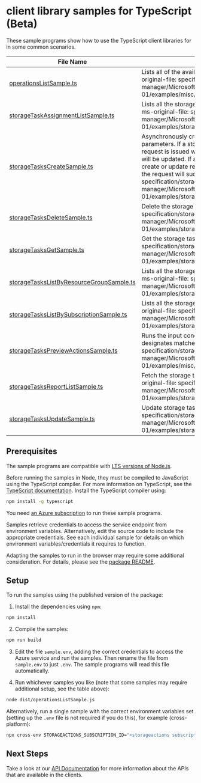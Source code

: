 # client library samples for TypeScript (Beta)

These sample programs show how to use the TypeScript client libraries for in some common scenarios.

| **File Name**                                                                     | **Description**                                                                                                                                                                                                                                                                                                                                                                                                                                                                                                                                               |
| --------------------------------------------------------------------------------- | ------------------------------------------------------------------------------------------------------------------------------------------------------------------------------------------------------------------------------------------------------------------------------------------------------------------------------------------------------------------------------------------------------------------------------------------------------------------------------------------------------------------------------------------------------------- |
| [operationsListSample.ts][operationslistsample]                                   | Lists all of the available Storage Actions Rest API operations. x-ms-original-file: specification/storageactions/resource-manager/Microsoft.StorageActions/stable/2023-01-01/examples/misc/OperationsList.json                                                                                                                                                                                                                                                                                                                                                |
| [storageTaskAssignmentListSample.ts][storagetaskassignmentlistsample]             | Lists all the storage tasks available under the given resource group. x-ms-original-file: specification/storageactions/resource-manager/Microsoft.StorageActions/stable/2023-01-01/examples/storageTasksList/ListStorageTaskAssignmentIds.json                                                                                                                                                                                                                                                                                                                |
| [storageTasksCreateSample.ts][storagetaskscreatesample]                           | Asynchronously creates a new storage task resource with the specified parameters. If a storage task is already created and a subsequent create request is issued with different properties, the storage task properties will be updated. If a storage task is already created and a subsequent create or update request is issued with the exact same set of properties, the request will succeed. x-ms-original-file: specification/storageactions/resource-manager/Microsoft.StorageActions/stable/2023-01-01/examples/storageTasksCrud/PutStorageTask.json |
| [storageTasksDeleteSample.ts][storagetasksdeletesample]                           | Delete the storage task resource. x-ms-original-file: specification/storageactions/resource-manager/Microsoft.StorageActions/stable/2023-01-01/examples/storageTasksCrud/DeleteStorageTask.json                                                                                                                                                                                                                                                                                                                                                               |
| [storageTasksGetSample.ts][storagetasksgetsample]                                 | Get the storage task properties x-ms-original-file: specification/storageactions/resource-manager/Microsoft.StorageActions/stable/2023-01-01/examples/storageTasksCrud/GetStorageTask.json                                                                                                                                                                                                                                                                                                                                                                    |
| [storageTasksListByResourceGroupSample.ts][storagetaskslistbyresourcegroupsample] | Lists all the storage tasks available under the given resource group. x-ms-original-file: specification/storageactions/resource-manager/Microsoft.StorageActions/stable/2023-01-01/examples/storageTasksList/ListStorageTasksByResourceGroup.json                                                                                                                                                                                                                                                                                                             |
| [storageTasksListBySubscriptionSample.ts][storagetaskslistbysubscriptionsample]   | Lists all the storage tasks available under the subscription. x-ms-original-file: specification/storageactions/resource-manager/Microsoft.StorageActions/stable/2023-01-01/examples/storageTasksList/ListStorageTasksBySubscription.json                                                                                                                                                                                                                                                                                                                      |
| [storageTasksPreviewActionsSample.ts][storagetaskspreviewactionssample]           | Runs the input conditions against input object metadata properties and designates matched objects in response. x-ms-original-file: specification/storageactions/resource-manager/Microsoft.StorageActions/stable/2023-01-01/examples/misc/PerformStorageTaskActionsPreview.json                                                                                                                                                                                                                                                                               |
| [storageTasksReportListSample.ts][storagetasksreportlistsample]                   | Fetch the storage tasks run report summary for each assignment. x-ms-original-file: specification/storageactions/resource-manager/Microsoft.StorageActions/stable/2023-01-01/examples/storageTasksList/ListStorageTasksRunReportSummary.json                                                                                                                                                                                                                                                                                                                  |
| [storageTasksUpdateSample.ts][storagetasksupdatesample]                           | Update storage task properties x-ms-original-file: specification/storageactions/resource-manager/Microsoft.StorageActions/stable/2023-01-01/examples/storageTasksCrud/PatchStorageTask.json                                                                                                                                                                                                                                                                                                                                                                   |

## Prerequisites

The sample programs are compatible with [LTS versions of Node.js](https://github.com/nodejs/release#release-schedule).

Before running the samples in Node, they must be compiled to JavaScript using the TypeScript compiler. For more information on TypeScript, see the [TypeScript documentation][typescript]. Install the TypeScript compiler using:

```bash
npm install -g typescript
```

You need [an Azure subscription][freesub] to run these sample programs.

Samples retrieve credentials to access the service endpoint from environment variables. Alternatively, edit the source code to include the appropriate credentials. See each individual sample for details on which environment variables/credentials it requires to function.

Adapting the samples to run in the browser may require some additional consideration. For details, please see the [package README][package].

## Setup

To run the samples using the published version of the package:

1. Install the dependencies using `npm`:

```bash
npm install
```

2. Compile the samples:

```bash
npm run build
```

3. Edit the file `sample.env`, adding the correct credentials to access the Azure service and run the samples. Then rename the file from `sample.env` to just `.env`. The sample programs will read this file automatically.

4. Run whichever samples you like (note that some samples may require additional setup, see the table above):

```bash
node dist/operationsListSample.js
```

Alternatively, run a single sample with the correct environment variables set (setting up the `.env` file is not required if you do this), for example (cross-platform):

```bash
npx cross-env STORAGEACTIONS_SUBSCRIPTION_ID="<storageactions subscription id>" node dist/operationsListSample.js
```

## Next Steps

Take a look at our [API Documentation][apiref] for more information about the APIs that are available in the clients.

[operationslistsample]: https://github.com/Azure/azure-sdk-for-js/blob/main/sdk/storageactions/arm-storageactions/samples/v1-beta/typescript/src/operationsListSample.ts
[storagetaskassignmentlistsample]: https://github.com/Azure/azure-sdk-for-js/blob/main/sdk/storageactions/arm-storageactions/samples/v1-beta/typescript/src/storageTaskAssignmentListSample.ts
[storagetaskscreatesample]: https://github.com/Azure/azure-sdk-for-js/blob/main/sdk/storageactions/arm-storageactions/samples/v1-beta/typescript/src/storageTasksCreateSample.ts
[storagetasksdeletesample]: https://github.com/Azure/azure-sdk-for-js/blob/main/sdk/storageactions/arm-storageactions/samples/v1-beta/typescript/src/storageTasksDeleteSample.ts
[storagetasksgetsample]: https://github.com/Azure/azure-sdk-for-js/blob/main/sdk/storageactions/arm-storageactions/samples/v1-beta/typescript/src/storageTasksGetSample.ts
[storagetaskslistbyresourcegroupsample]: https://github.com/Azure/azure-sdk-for-js/blob/main/sdk/storageactions/arm-storageactions/samples/v1-beta/typescript/src/storageTasksListByResourceGroupSample.ts
[storagetaskslistbysubscriptionsample]: https://github.com/Azure/azure-sdk-for-js/blob/main/sdk/storageactions/arm-storageactions/samples/v1-beta/typescript/src/storageTasksListBySubscriptionSample.ts
[storagetaskspreviewactionssample]: https://github.com/Azure/azure-sdk-for-js/blob/main/sdk/storageactions/arm-storageactions/samples/v1-beta/typescript/src/storageTasksPreviewActionsSample.ts
[storagetasksreportlistsample]: https://github.com/Azure/azure-sdk-for-js/blob/main/sdk/storageactions/arm-storageactions/samples/v1-beta/typescript/src/storageTasksReportListSample.ts
[storagetasksupdatesample]: https://github.com/Azure/azure-sdk-for-js/blob/main/sdk/storageactions/arm-storageactions/samples/v1-beta/typescript/src/storageTasksUpdateSample.ts
[apiref]: https://docs.microsoft.com/javascript/api/@azure/arm-storageactions?view=azure-node-preview
[freesub]: https://azure.microsoft.com/free/
[package]: https://github.com/Azure/azure-sdk-for-js/tree/main/sdk/storageactions/arm-storageactions/README.md
[typescript]: https://www.typescriptlang.org/docs/home.html
